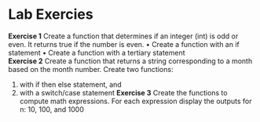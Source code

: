 # Lab Exercies
**Exercise 1**
Create a function that determines if an integer (int) is odd or even. It returns true if the number is even.
• Create a function with an if statement
• Create a function with a tertiary statement  
**Exercise 2**
Create a function that returns a string corresponding to a month based on the month number. Create
two functions: 
  1) with if then else statement, and
  2) with a switch/case statement
**Exercise 3**
Create the functions to compute math expressions. For each expression display the outputs for n: 10, 100, and 1000
